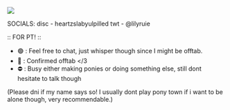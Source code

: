 ![](https://komarev.com/ghpvc/?username=kmshirorui&color=blueviolet)

SOCIALS:
disc - heartzslabyulpilled
twt - @lilyruie

:: FOR PT! ::
- 🟢 : Feel free to chat, just whisper though since I might be offtab.
- 🌙 : Confirmed offtab </3
- ⛔ : Busy either making ponies or doing something else, still dont hesitate to talk though

(Please dni if my name says so! I usually dont play pony town if i want to be alone though, very recommendable.)

<!---
kmshirorui/kmshirorui is a ✨ special ✨ repository because its `README.md` (this file) appears on your GitHub profile.
You can click the Preview link to take a look at your changes.
--->
